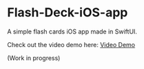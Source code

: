 # Flash-Deck-iOS-app

A simple flash cards iOS app made in SwiftUI.

Check out the video demo here: [Video Demo](https://youtu.be/Cqoqwse8bgw)

(Work in progress)

